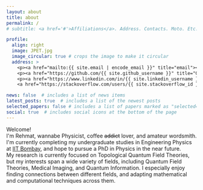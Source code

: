 ```yaml
---
layout: about
title: about
permalink: /
# subtitle: <a href='#'>Affiliations</a>. Address. Contacts. Moto. Etc.

profile:
  align: right
  image: JPET.jpg
  image_circular: true # crops the image to make it circular
  address: >
    <p><a href="mailto:{{ site.email | encode_email }}" title="email"><i class="fas fa-envelope"></i> rehmatsinghchawla (at) iitb.ac.in</a></p>
    <p><a href="https://github.com/{{ site.github_username }}" title="GitHub"><i class="fab fa-github"></i> RehmatSChawla</a></p>
    <p><a href="https://www.linkedin.com/in/{{ site.linkedin_username }}" title="LinkedIn"><i class="fab fa-linkedin"></i></a>, 
    <a href="https://stackoverflow.com/users/{{ site.stackoverflow_id }}" title="Stackoverflow"><i class="fab fa-stack-overflow"></i></a></p>

news: false  # includes a list of news items
latest_posts: true  # includes a list of the newest posts
selected_papers: false # includes a list of papers marked as "selected={true}"
social: true  # includes social icons at the bottom of the page
---
```

Welcome!<br>
I'm Rehmat, wannabe Physicist, coffee <s>addict</s> lover, and amateur wordsmith.<br>
I'm currently completing my undergraduate studies in Engineering Physics at <a href="https://www.iitb.ac.in/">IIT Bombay</a>, and hope to pursue a PhD in Physics in the near future.<br>
My research is currently focused on Topological Quantum Field Theories, but my interests span a wide variety of fields, including Quantum Field Theories, Medical Imaging, and Quantum Information. I especially enjoy finding connections between different fields, and adapting mathematical and computational techniques across them.


<!-- Hola<br>
I could introduce myself, but a poem I wrote a few years ago does a better job, so<br>
Enjoy

Heyo, folks of the internet, I’ve got words to say,<br>
Myself Rehmat Singh Chawla, though call me Bread you may,<br>
My branch, it would be EP, my home though, the bookshelf,<br>
Now allow me, words flowing free, to introduce myself!

Incoming!<br>
The volleyball-loving weeb,<br>
Not tricks, just words up his sleeve,<br>
Poetry, rap, stories, you name it, I’m up for it all!<br>
But keep your expectations low, I’m in the amateurs’ hall.

I’ve got no<br>
Favourite story, it’s been so long since I picked one up!<br>
Interesting history, might feel bland, plain milk in a cup!<br>
But words make me feel alive, I jive,<br>
This club’s where I’m gonna thrive!

There’s a bit more to me, I love sweet stuff, and coffee, well,<br>
It’s gotta be a little divine for a drink to shine, froth, and flavour so,<br>
They call it an addiction, I say it’s soothing my soul, or rather,<br>
Exciting, transforming, igniting my psyche of fighting,<br>
Makes me wanna pick up a pen, and start writing!

This is it for now, but it ain’t all, chief.<br>
Five paragraphs this time, next will be six.<br>
Did I seem too arrogant? Sorry, that’s just mischief,<br>
Now I’ve spent way too long on this, back to Physics.  -->
